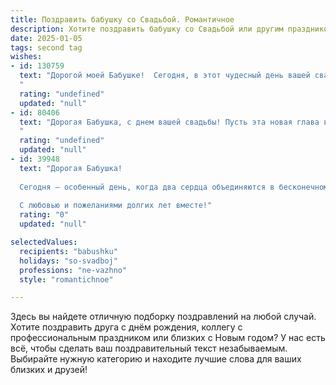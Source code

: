```yaml
---
title: Поздравить бабушку со Свадьбой. Романтичное
description: Хотите поздравить бабушку со Свадьбой или другим праздником? Наш ИИ создаст незабываемое поздравление, а вы обязательно выделитесь среди других.  
date: 2025-01-05
tags: second tag
wishes:
- id: 130759
  text: "Дорогой моей Бабушке!  Сегодня, в этот чудесный день вашей свадьбы, я хочу сказать, что ваша любовь – это истинная сказка,  настоящий пример для всех нас. Пусть ваша жизнь будет наполнена таким же счастьем, нежностью и  взаимопониманием, как и в этот прекрасный момент. Желаю вам ещё долгих лет, проведённых рука об руку,  любви, крепкого здоровья и безграничного семейного счастья!
  "
  rating: "undefined"
  updated: "null"
- id: 80406
  text: "Дорогая Бабушка, с днем вашей свадьбы! Пусть эта новая глава вашей жизни будет наполнена любовью, счастьем и безграничной нежностью. Желаю вам прожить долгие годы вместе, рука об руку, как в самом прекрасном романе.
  "
  rating: "undefined"
  updated: "null"
- id: 39948
  text: "Дорогая Бабушка!
  
  Сегодня – особенный день, когда два сердца объединяются в бесконечном танце любви. Поздравляю тебя с днем свадьбы! Желаю, чтобы ваши дни были наполнены счастьем, а каждый миг – искренними улыбками и теплом. Пусть ваше совместное путешествие будет ярким, как солнечный рассвет, и крепким, как древо жизни.
  
  С любовью и пожеланиями долгих лет вместе!"
  rating: "0"
  updated: "null"

selectedValues:
  recipients: "babushku"
  holidays: "so-svadboj"
  professions: "ne-vazhno"
  style: "romantichnoe"

---
```


Здесь вы найдете отличную подборку поздравлений на любой случай. 
Хотите поздравить друга с днём рождения, коллегу с профессиональным праздником или близких с Новым годом? У нас есть всё, чтобы сделать ваш поздравительный текст незабываемым. Выбирайте нужную категорию и находите лучшие слова для ваших близких и друзей!
